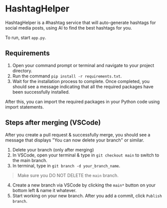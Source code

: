# HashtagHelper

HashtagHelper is a #hashtag service that will auto-generate hashtags for social media posts, using AI to find the best hashtags for you.

To run, start `app.py`.

## Requirements
1. Open your command prompt or terminal and navigate to your project directory.
2. Run the command `pip install -r requirements.txt`.
3. Wait for the installation process to complete. Once completed, you should see a message indicating that all the required packages have been successfully installed.

After this, you can import the required packages in your Python code using import statements.

## Steps after merging (VSCode)
After you create a pull request & successfully merge, you should see a message that displays "You can now delete your branch" or similar.

1. Delete your branch (only after merging)
2. In VSCode, open your terminal & type in `git checkout main` to switch to the main branch.
3. In terminal, type in `git branch -d your_branch_name`. 
> Make sure you DO NOT DELETE the `main` branch. 
4. Create a new branch via VSCode by clicking the `main*` button on your bottom left & name it whatever.
5. Start working on your new branch. After you add a commit, click `Publish branch`.